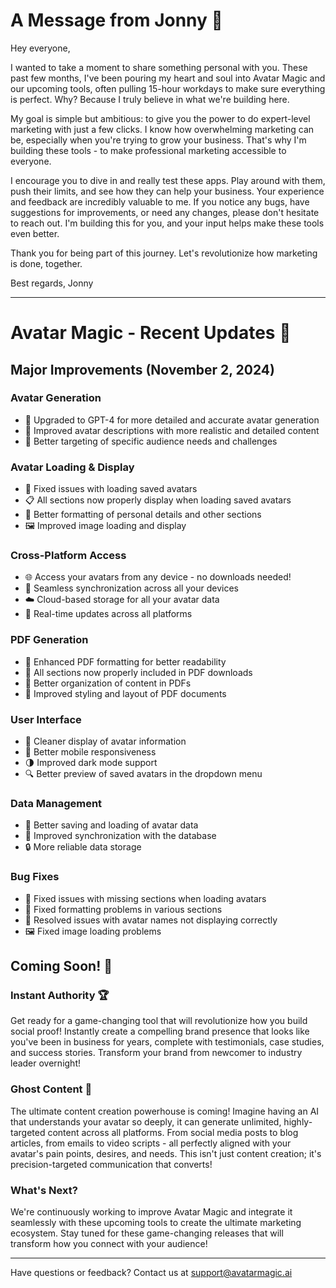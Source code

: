 # A Message from Jonny 💜

Hey everyone,

I wanted to take a moment to share something personal with you. These past few months, I've been pouring my heart and soul into Avatar Magic and our upcoming tools, often pulling 15-hour workdays to make sure everything is perfect. Why? Because I truly believe in what we're building here.

My goal is simple but ambitious: to give you the power to do expert-level marketing with just a few clicks. I know how overwhelming marketing can be, especially when you're trying to grow your business. That's why I'm building these tools - to make professional marketing accessible to everyone.

I encourage you to dive in and really test these apps. Play around with them, push their limits, and see how they can help your business. Your experience and feedback are incredibly valuable to me. If you notice any bugs, have suggestions for improvements, or need any changes, please don't hesitate to reach out. I'm building this for you, and your input helps make these tools even better.

Thank you for being part of this journey. Let's revolutionize how marketing is done, together.

Best regards,
Jonny

---

# Avatar Magic - Recent Updates 🚀

## Major Improvements (November 2, 2024)

### Avatar Generation
- 🧠 Upgraded to GPT-4 for more detailed and accurate avatar generation
- 📝 Improved avatar descriptions with more realistic and detailed content
- 🎯 Better targeting of specific audience needs and challenges

### Avatar Loading & Display
- 🔄 Fixed issues with loading saved avatars
- 📋 All sections now properly display when loading saved avatars
- 🎨 Better formatting of personal details and other sections
- 🖼️ Improved image loading and display

### Cross-Platform Access
- 🌐 Access your avatars from any device - no downloads needed!
- 📱 Seamless synchronization across all your devices
- ☁️ Cloud-based storage for all your avatar data
- 🔄 Real-time updates across all platforms

### PDF Generation
- 📄 Enhanced PDF formatting for better readability
- 📑 All sections now properly included in PDF downloads
- 🎯 Better organization of content in PDFs
- 💅 Improved styling and layout of PDF documents

### User Interface
- 🎨 Cleaner display of avatar information
- 📱 Better mobile responsiveness
- 🌗 Improved dark mode support
- 🔍 Better preview of saved avatars in the dropdown menu

### Data Management
- 💾 Better saving and loading of avatar data
- 🔄 Improved synchronization with the database
- 🔒 More reliable data storage

### Bug Fixes
- 🐛 Fixed issues with missing sections when loading avatars
- 🔧 Fixed formatting problems in various sections
- 🎯 Resolved issues with avatar names not displaying correctly
- 🖼️ Fixed image loading problems

## Coming Soon! 🚀

### Instant Authority 🏆
Get ready for a game-changing tool that will revolutionize how you build social proof! Instantly create a compelling brand presence that looks like you've been in business for years, complete with testimonials, case studies, and success stories. Transform your brand from newcomer to industry leader overnight!

### Ghost Content 👻
The ultimate content creation powerhouse is coming! Imagine having an AI that understands your avatar so deeply, it can generate unlimited, highly-targeted content across all platforms. From social media posts to blog articles, from emails to video scripts - all perfectly aligned with your avatar's pain points, desires, and needs. This isn't just content creation; it's precision-targeted communication that converts!

### What's Next?
We're continuously working to improve Avatar Magic and integrate it seamlessly with these upcoming tools to create the ultimate marketing ecosystem. Stay tuned for these game-changing releases that will transform how you connect with your audience!

---
Have questions or feedback? Contact us at support@avatarmagic.ai